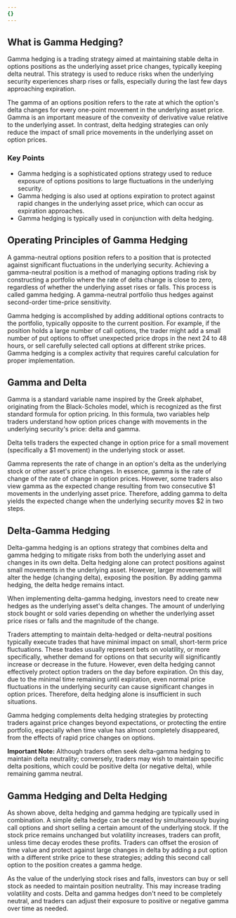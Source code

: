 ```yaml
---
{}
---
```


## What is Gamma Hedging?

Gamma hedging is a trading strategy aimed at maintaining stable delta in options positions as the underlying asset price changes, typically keeping delta neutral. This strategy is used to reduce risks when the underlying security experiences sharp rises or falls, especially during the last few days approaching expiration.

The gamma of an options position refers to the rate at which the option's delta changes for every one-point movement in the underlying asset price. Gamma is an important measure of the convexity of derivative value relative to the underlying asset. In contrast, delta hedging strategies can only reduce the impact of small price movements in the underlying asset on option prices.

### Key Points

- Gamma hedging is a sophisticated options strategy used to reduce exposure of options positions to large fluctuations in the underlying security.
- Gamma hedging is also used at options expiration to protect against rapid changes in the underlying asset price, which can occur as expiration approaches.
- Gamma hedging is typically used in conjunction with delta hedging.

## Operating Principles of Gamma Hedging

A gamma-neutral options position refers to a position that is protected against significant fluctuations in the underlying security. Achieving a gamma-neutral position is a method of managing options trading risk by constructing a portfolio where the rate of delta change is close to zero, regardless of whether the underlying asset rises or falls. This process is called gamma hedging. A gamma-neutral portfolio thus hedges against second-order time-price sensitivity.

Gamma hedging is accomplished by adding additional options contracts to the portfolio, typically opposite to the current position. For example, if the position holds a large number of call options, the trader might add a small number of put options to offset unexpected price drops in the next 24 to 48 hours, or sell carefully selected call options at different strike prices. Gamma hedging is a complex activity that requires careful calculation for proper implementation.

## Gamma and Delta

Gamma is a standard variable name inspired by the Greek alphabet, originating from the Black-Scholes model, which is recognized as the first standard formula for option pricing. In this formula, two variables help traders understand how option prices change with movements in the underlying security's price: delta and gamma.

Delta tells traders the expected change in option price for a small movement (specifically a $1 movement) in the underlying stock or asset.

Gamma represents the rate of change in an option's delta as the underlying stock or other asset's price changes. In essence, gamma is the rate of change of the rate of change in option prices. However, some traders also view gamma as the expected change resulting from two consecutive $1 movements in the underlying asset price. Therefore, adding gamma to delta yields the expected change when the underlying security moves $2 in two steps.

## Delta-Gamma Hedging

Delta-gamma hedging is an options strategy that combines delta and gamma hedging to mitigate risks from both the underlying asset and changes in its own delta. Delta hedging alone can protect positions against small movements in the underlying asset. However, larger movements will alter the hedge (changing delta), exposing the position. By adding gamma hedging, the delta hedge remains intact.

When implementing delta-gamma hedging, investors need to create new hedges as the underlying asset's delta changes. The amount of underlying stock bought or sold varies depending on whether the underlying asset price rises or falls and the magnitude of the change.

Traders attempting to maintain delta-hedged or delta-neutral positions typically execute trades that have minimal impact on small, short-term price fluctuations. These trades usually represent bets on volatility, or more specifically, whether demand for options on that security will significantly increase or decrease in the future. However, even delta hedging cannot effectively protect option traders on the day before expiration. On this day, due to the minimal time remaining until expiration, even normal price fluctuations in the underlying security can cause significant changes in option prices. Therefore, delta hedging alone is insufficient in such situations.

Gamma hedging complements delta hedging strategies by protecting traders against price changes beyond expectations, or protecting the entire portfolio, especially when time value has almost completely disappeared, from the effects of rapid price changes on options.

**Important Note:** Although traders often seek delta-gamma hedging to maintain delta neutrality; conversely, traders may wish to maintain specific delta positions, which could be positive delta (or negative delta), while remaining gamma neutral.

## Gamma Hedging and Delta Hedging

As shown above, delta hedging and gamma hedging are typically used in combination. A simple delta hedge can be created by simultaneously buying call options and short selling a certain amount of the underlying stock. If the stock price remains unchanged but volatility increases, traders can profit, unless time decay erodes these profits. Traders can offset the erosion of time value and protect against large changes in delta by adding a put option with a different strike price to these strategies; adding this second call option to the position creates a gamma hedge.

As the value of the underlying stock rises and falls, investors can buy or sell stock as needed to maintain position neutrality. This may increase trading volatility and costs. Delta and gamma hedges don't need to be completely neutral, and traders can adjust their exposure to positive or negative gamma over time as needed.